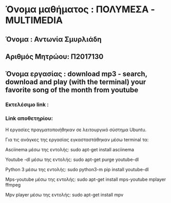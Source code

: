 # Όνομα μαθήματος : ΠΟΛΥΜΕΣΑ - MULTIMEDIA
## Όνομα : Αντωνία Σμυρλιάδη
## Αριθμός Μητρώου: Π2017130


 ## Όνομα εργασίας : download mp3 - search, download and play (with the terminal) your favorite song of the month from youtube
 ### Eκτελέσιμο link :
 ### Link αποθετηρίου:

Η εργασίες πραγματοποιήθηκαν σε λειτουργικό σύστημα Ubuntu.

Για τις ανάγκες της εργασίας εγκασταστάθηκαν μέσω terminal τα:

Asciinema μέσω της εντολής: sudo apt-get install asciinema

Youtube -dl μέσω της εντολής: sudo apt-get purge youtube-dl

Python 3 μέσω της εντολής: sudo python3-m pip install youtube-dl

Mps-youtube μέσω της εντολής: sudo apt-get install mps-youtube mplayer ffmpeg

Mpv player μέσω της εντολής: sudo apt-get install mpv

